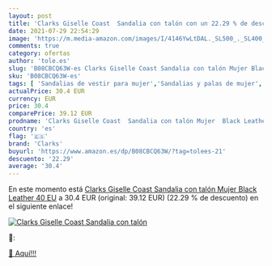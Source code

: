 ```yaml
---
layout: post
title: 'Clarks Giselle Coast  Sandalia con talón con un 22.29 % de descuento'
date: 2021-07-29 22:54:29
image: 'https://m.media-amazon.com/images/I/4146YwLtDAL._SL500_._SL400_.jpg'
comments: true
category: ofertas
author: 'tole.es'
slug: 'B08CBCQ63W-es Clarks Giselle Coast Sandalia con talón Mujer Black...'
sku: 'B08CBCQ63W-es'
tags: [ 'Sandalias de vestir para mujer','Sandalias y palas de mujer','Zapatos','Zapatos para mujer','Zapatos y complementos','clarks','sandalia', ]
actualPrice: 30.4 EUR
currency: EUR
price: 30.4
comparePrice: 39.12 EUR
prodname: 'Clarks Giselle Coast  Sandalia con talón Mujer  Black Leather  40 EU'
country: 'es'
flag: '🇪🇸'
brand: 'Clarks'
buyurl: 'https://www.amazon.es/dp/B08CBCQ63W/?tag=tolees-21'
descuento: '22.29'
average: '30.4'
---
```


En este momento está [Clarks Giselle Coast  Sandalia con talón Mujer  Black Leather  40 EU](https://www.amazon.es/dp/B08CBCQ63W/?tag=tolees-21) a 30.4 EUR (original: 39.12 EUR) (22.29 %  de descuento) en el siguiente enlace!

[![Clarks Giselle Coast  Sandalia con talón](https://m.media-amazon.com/images/I/4146YwLtDAL._SL500_._SL400_.jpg)](https://www.amazon.es/dp/B08CBCQ63W/?tag=tolees-21)

🔎:


[🛒 Aquí!!!](https://www.amazon.es/dp/B08CBCQ63W/?tag=tolees-21)

